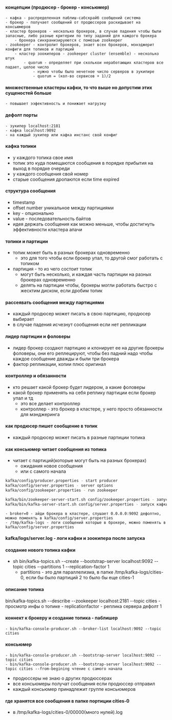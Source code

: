 #### концепции (продюсер - брокер - консьюмер)
	- кафка - распределенная паблиш-сабскрайб сообщений система
	- брокер - получает сообщений от продюссеров раскидывает на консьюмеров
	- кластер брокеров - несколько брокеров, в случае падения чтобы были запасные, либо разные критерии по типу заданий для каждого брокера
		- брокера синхранизируеются с помозью zookeeper
	- zookeeper - контролит брокеров, знает всех брокеров, мэнэджерит конфиги для топиков и партиций
		- кластер зоокиперов - zookeeper cluster (ensemble) - несколько штук
			- quorum - определяет при сколькои неработающих кластеров все падает, целое число
				- нужно чтобы было нечетное число серверов в зукипире
				- quorum = (кол-во сервисов + 1)/2

#### множественные кластеры кафки, то что выше но допустим этих  сущеностей больше
	- повышает ээфективность и понижает нагрузку

#### дефолт порты
	- зукипер localhost:2181
	- кафка localhost:9092
	- на каждый зукипер или кафка инстанс свой конфиг

#### кафка топики
- у каждого топика свое имя
- топик это куда помещаются сообщения в порядке прибытия на выход в порядке очереди
- у каждого сообщения свой номер
- старые сообщения дропаются если time expired

#### структура сообщения
- timestamp
- offset number уникальное между партициями
- key - опционально
- value - последовательность байтов
- идея держать сообщения как можно меньше, чтобы достигнуть эффективности кластера апачи

#### топики и партиции
- топик может быть в разных брокерах одновременно
	- это для того чтобы если брокер упал, то другой смог работать с топиком
- партиция - то из чего состоит топик
	- могут быть несколько, и каждая часть партиции на разных брокерах одновременно
	- делять на партиции чтобы, брокеры могли работать быстро с жесктим диском, если дробим топик

#### рассеявать сообщения между партициями
- каждый продюсер может писать в свою партицию, продюсер выбирает
- в случае падения исчезнут сообщения если нет репликации

#### лидер партиции и фоловеры
- лидер брокер создают партицию и клонирует ее на другие брокеры фоловеры, они его реплецируют, чтобы без падний надо чтобы каждое сообщение дважды и были три брокера
- фактор репликации, копии плюс оригинал

#### контроллер и обязанности
- кто решает какой брокер будет лидером, а какие фоловеры
- какой брокер применять на себя реплику партиции если брокер упал и тд
	- это все делает контроллер
	- контроллер - это брокер в кластере, у него просто обязанности для мэнджеринга

#### как продюсер пишет сообщение в топик
- каждый продюсер может писать в разные партиции топика

#### как консьюмер читает сообщения из топика
- читает с партиций(которые могут быть на разных брокерах)
	- ожидания новое сообщения
	- или с самого начала

```bash
kafka/config/producer.properties - start producer
kafka/config/server.properties - server options
kafka/config/zookeeper.properties - run zookeeper
```
```bash
kafka/bin/zookeeper-server-start.sh config/zookeeper.properties - запуск до кафки, слушает 0.0.0.0:2181
kafka/bin/kafka-server-start.sh config/server.properties - запуск кафки
```
	- broker=0 - айди брокера в кластере, слушает 0.0.0.0:9092 дефолтно, можно поменять в kafka/config/server.properties
	- /tmp/kafka-logs - логи сообщений которые в брокере, можно поменять в kafka/config/server.properties

#### kafka/logs/server.log - логи кафки и зоокипера после запуска

#### создание нового топика кафки
- sh bin/kafka-topics.sh --create --bootstrap-server localhost:9092 --topic cities --partitions 1 --replication-factor 1
	- partitions - это для параллелизма, в папке /tmp/kafka-logs/cities-0, если бы было партиций 2 то было бы еще cities-1

#### описание топика
bin/kafka-topics.sh --describe --zookeeper localhost:2181 --topic cities - просмотр инфы о топике
	 - replicationfactor - реплика сервера дефолт 1

#### коннект к брокеру и создание топика - паблишер
	- bin/kafka-console-producer.sh --broker-list localhost:9092 --topic cities

#### консьюмер
	- bin/kafka-console-producer.sh --bootstrap-server localhost:9092 --topic cities
	- bin/kafka-console-producer.sh --bootstrap-server localhost:9092 --topic cities --from-begining чтение с самого начала


- продюссеры не знаю о других продюссерах
- все консьюмеры получат сообщения если продюссер отправил
- каждый консьюмер принадлежит группе консьюмеров

#### где хранятся все сообщения в папке портиции cities-0
- в /tmp/kafka-logs/cities-0/00000(много нулей).log

